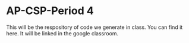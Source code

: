 # AP-CSP-Period 4
This will be the respository of code we generate in class. You can find it here. It will be linked in the google classroom.
